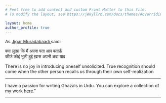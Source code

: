 ```yaml
---
# Feel free to add content and custom Front Matter to this file.
# To modify the layout, see https://jekyllrb.com/docs/themes/#overriding-theme-defaults

layout: home
author_profile: true
---
```

<p>
As <a href='https://www.rekhta.org/poets/jigar-moradabadi/all'> Jigar Muradabaadi </a> said:
</p>
<p>
क्या लुत्फ़ कि मैं अपना पता आप बताऊँ <br>
कीजे कोई भूली हुई ख़ास अपनी अदा याद
</p>
<p>
  There is no joy in introducing oneself unsolicited. True recognition should come when the other person recalls us through their own self-realization 
<p>
  <hr>
I have a passion for writing Ghazals in Urdu. You can explore a collection of my work <a href='https://bukharifaraz.github.io/ghazal-index/'>here</a>."
</p>

<hr>







